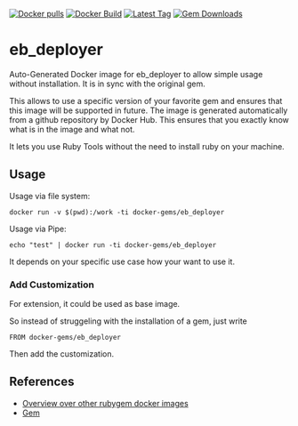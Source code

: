 [![Docker pulls](https://img.shields.io/docker/pulls/rubygem/eb_deployer.svg)](https://hub.docker.com/r/rubygem/eb_deployer/)
[![Docker Build](https://img.shields.io/docker/automated/rubygem/eb_deployer.svg)](https://hub.docker.com/r/rubygem/eb_deployer/)
[![Latest Tag](https://img.shields.io/github/tag/docker-rubygem/eb_deployer.svg)](https://hub.docker.com/r/rubygem/eb_deployer/)
[![Gem Downloads](https://img.shields.io/gem/dt/eb_deployer.svg)](https://rubygems.org/gems/eb_deployer/)
# eb_deployer

Auto-Generated Docker image for eb_deployer to allow simple usage without installation.
It is in sync with the original gem.

This allows to use a specific version of your favorite gem and ensures that this image will be supported in future.
The image is generated automatically from a github repository by Docker Hub.
This ensures that you exactly know what is in the image and what not.

It lets you use Ruby Tools without the need to install ruby on your machine.

## Usage

Usage via file system:

`docker run -v $(pwd):/work -ti docker-gems/eb_deployer`

Usage via Pipe:

`echo "test" | docker run -ti docker-gems/eb_deployer`

It depends on your specific use case how your want to use it.

### Add Customization

For extension, it could be used as base image.

So instead of struggeling with the installation of a gem, just write

`FROM docker-gems/eb_deployer`

Then add the customization.

## References

 - [Overview over other rubygem docker images](https://github.com/thinkbot/docker-rubygem)
 - [Gem](https://rubygems.org/gems/eb_deployer/)
